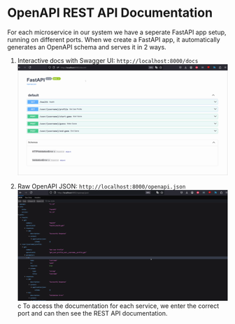 # OpenAPI REST API Documentation

For each microservice in our system we have a seperate FastAPI app setup, running on different ports. 
When we create a FastAPI app, it automatically generates an OpenAPI schema and serves it in 2 ways.

1. Interactive docs with Swagger UI:
`http://localhost:8000/docs`
![docs](gifs/OpenAPI_docs.gif)

3. Raw OpenAPI JSON:
`http://localhost:8000/openapi.json`
![json](gifs/OpenAPI_json.gif)
c
To access the documentation for each service, we enter the correct port and can then see the REST API documentation.

